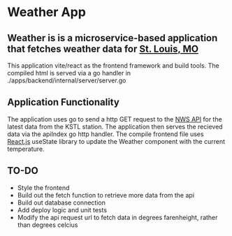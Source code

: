 # Weather App

## Weather is is a microservice-based application that fetches weather data for [St. Louis, MO]("https://www.weather.gov/lsx/")
This application vite/react as the frontend framework and build tools. The compiled html is served via a go handler in ./apps/backend/internal/server/server.go

## Application Functionality
The application uses go to send a http GET request to the [NWS API]("https://api.weather.gov") for the latest data from the KSTL station.
The application then serves the recieved data via the apiIndex go http handler.
The compile frontend file uses [React.js]("https://react.dev) useState library to update the Weather component with the current temperature.

## TO-DO
- Style the frontend
- Build out the fetch function to retrieve more data from the api
- Build out database connection
- Add deploy logic and unit tests
- Modify the api request url to fetch data in degrees farenheight, rather than degrees celcius